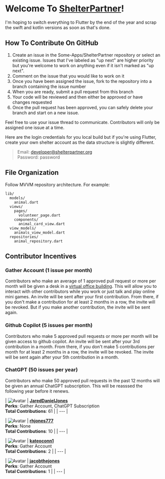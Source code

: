 # Welcome To [ShelterPartner](https://shelterpartner.org)!

I'm hoping to switch everything to Flutter by the end of the year and scrap the swift and kotlin versions as soon as that's done.

## How To Contribute On GitHub
1. Create an issue in the Some-Apps/ShelterPartner repository or select an existing issue. Issues that I've labeled as "up next" are higher priority but you're welcome to work on anything even if it isn't marked as "up next".
2. Comment on the issue that you would like to work on it
3. Once you have been assigned the issue, fork to the repository into a branch containing the issue number
4. When you are ready, submit a pull request from this branch
5. Your code will be reviewed and then either be approved or have changes requested
6. Once the pull request has been approved, you can safely delete your branch and start on a new issue.

Feel free to use your issue thread to communicate. Contributors will only be assigned one issue at a time.

Here are the login credentials for you local build but if you're using Flutter, create your own shelter account as the data structure is slightly different.
> Email: developer@shelterpartner.org\
> Password: password

## File Organization
Follow MVVM repository architecture. For example:

```plaintext
lib/
  models/
    animal.dart
  views/
    pages/
      volunteer_page.dart
    components/
      animal_card_view.dart
  view_models/
    animals_view_model.dart
  repositories/
    animal_repository.dart
```


## Contributor Incentives

### Gather Account (1 issue per month)
Contributors who make an average of 1 approved pull request or more per month will be given a desk in a [virtual office building](https://gather.town). This will allow you to interact with other contributors while you work or just talk and play online mini games. An invite will be sent after your first contribution. From there, if you don't make a contribution for at least 2 months in a row, the invite will be revoked. But if you make another contribution, the invite will be sent again.

### Github Copilot (5 issues per month)
Contributors who make 5 approved pull requests or more per month will be given access to github copilot. An invite will be sent after your 3rd contribution in a month. From there, if you don't make 5 contributions per month for at least 2 months in a row, the invite will be revoked. The invite will be sent again after your 5th contribution in a month.

### ChatGPT (50 issues per year)
Contributors who make 50 approved pull requests in the past 12 months will be given an annual ChatGPT subscription. This will be reasssed the following year before it renews.

<!-- CONTRIBUTORS-START -->

<!-- CONTRIBUTORS-START -->


| ![Avatar](https://avatars.githubusercontent.com/u/84288718?v=4?s=100) | **[JaredDanielJones](https://github.com/JaredDanielJones)**  
**Perks**: Gather Account, ChatGPT Subscription  
**Total Contributions**: 61 |
| --- |

| ![Avatar](https://avatars.githubusercontent.com/u/173035257?v=4?s=100) | **[rhjones777](https://github.com/rhjones777)**  
**Perks**: None  
**Total Contributions**: 10 |
| --- |

| ![Avatar](https://avatars.githubusercontent.com/u/112118523?v=4?s=100) | **[kateoconn1](https://github.com/kateoconn1)**  
**Perks**: Gather Account  
**Total Contributions**: 2 |
| --- |

| ![Avatar](https://avatars.githubusercontent.com/u/84295480?v=4?s=100) | **[jacobthejones](https://github.com/jacobthejones)**  
**Perks**: Gather Account  
**Total Contributions**: 1 |
| --- |

<!-- CONTRIBUTORS-END --><!-- CONTRIBUTORS-END -->



